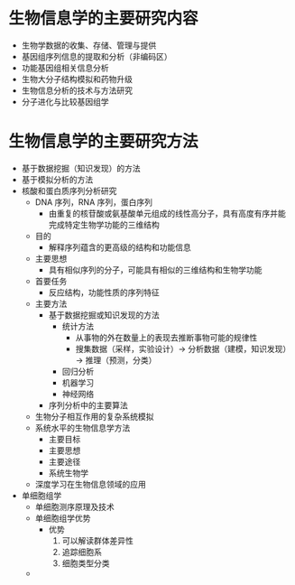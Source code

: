 # 生物信息学的主要研究内容

+ 生物学数据的收集、存储、管理与提供
+ 基因组序列信息的提取和分析（非编码区）
+ 功能基因组相关信息分析
+ 生物大分子结构模拟和药物升级
+ 生物信息分析的技术与方法研究
+ 分子进化与比较基因组学
# 生物信息学的主要研究方法
+ 基于数据挖掘（知识发现）的方法
+ 基于模拟分析的方法
+  核酸和蛋白质序列分析研究
	+ DNA 序列，RNA 序列，蛋白序列
		+ 由重复的核苷酸或氨基酸单元组成的线性高分子，具有高度有序并能完成特定生物学功能的三维结构
	+ 目的
		+ 解释序列蕴含的更高级的结构和功能信息
	+ 主要思想
		+ 具有相似序列的分子，可能具有相似的三维结构和生物学功能
	+ 首要任务
		+ 反应结构，功能性质的序列特征
	+ 主要方法
		+ 基于数据挖掘或知识发现的方法
			+ 统计方法
				+ 从事物的外在数量上的表现去推断事物可能的规律性
				+ 搜集数据（采样，实验设计）$\to$ 分析数据（建模，知识发现）$\to$ 推理（预测，分类）
			+ 回归分析
			+ 机器学习
			+ 神经网络
		+ 序列分析中的主要算法
	+ 生物分子相互作用的复杂系统模拟
	+ 系统水平的生物信息学方法
		+ 主要目标
		+ 主要思想
		+ 主要途径
		+ 系统生物学
	+ 深度学习在生物信息领域的应用
+ 单细胞组学
	+ 单细胞测序原理及技术
	+ 单细胞组学优势
		+ 优势
			1. 可以解读群体差异性
			2. 追踪细胞系
			3. 细胞类型分类
	+ 